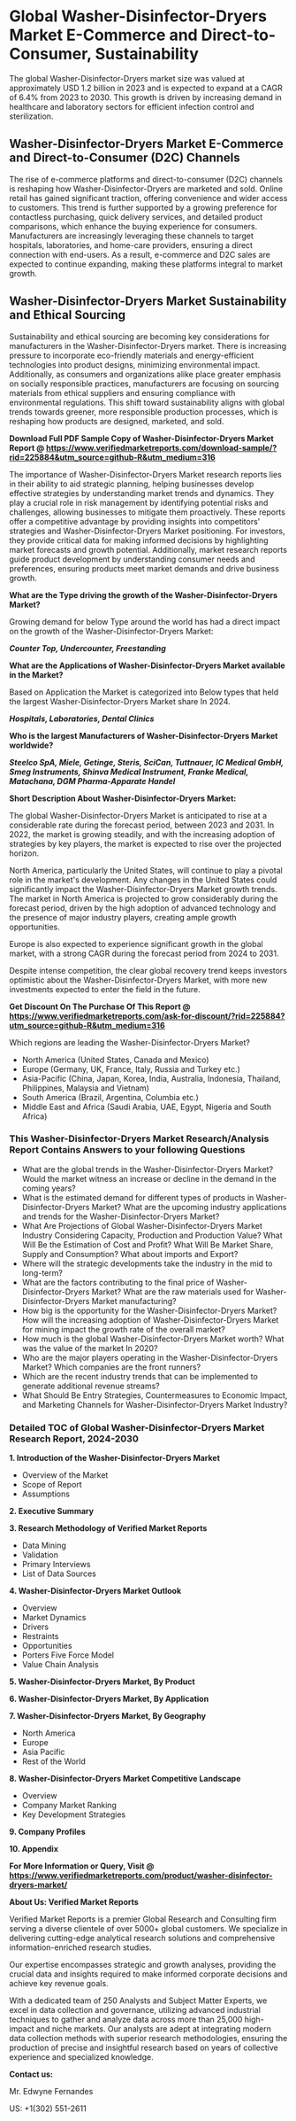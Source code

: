<h1>Global Washer-Disinfector-Dryers Market E-Commerce and Direct-to-Consumer, Sustainability</h1><p class=""><p>The global Washer-Disinfector-Dryers market size was valued at approximately USD 1.2 billion in 2023 and is expected to expand at a CAGR of 6.4% from 2023 to 2030. This growth is driven by increasing demand in healthcare and laboratory sectors for efficient infection control and sterilization.</p><h2>Washer-Disinfector-Dryers Market E-Commerce and Direct-to-Consumer (D2C) Channels</h2><p>The rise of e-commerce platforms and direct-to-consumer (D2C) channels is reshaping how Washer-Disinfector-Dryers are marketed and sold. Online retail has gained significant traction, offering convenience and wider access to customers. This trend is further supported by a growing preference for contactless purchasing, quick delivery services, and detailed product comparisons, which enhance the buying experience for consumers. Manufacturers are increasingly leveraging these channels to target hospitals, laboratories, and home-care providers, ensuring a direct connection with end-users. As a result, e-commerce and D2C sales are expected to continue expanding, making these platforms integral to market growth.</p><h2>Washer-Disinfector-Dryers Market Sustainability and Ethical Sourcing</h2><p>Sustainability and ethical sourcing are becoming key considerations for manufacturers in the Washer-Disinfector-Dryers market. There is increasing pressure to incorporate eco-friendly materials and energy-efficient technologies into product designs, minimizing environmental impact. Additionally, as consumers and organizations alike place greater emphasis on socially responsible practices, manufacturers are focusing on sourcing materials from ethical suppliers and ensuring compliance with environmental regulations. This shift toward sustainability aligns with global trends towards greener, more responsible production processes, which is reshaping how products are designed, marketed, and sold.</p></p><p class=""><strong>Download Full PDF Sample Copy of Washer-Disinfector-Dryers Market Report @ <a href="https://www.verifiedmarketreports.com/download-sample/?rid=225884&utm_source=github-R&utm_medium=316" target="_blank">https://www.verifiedmarketreports.com/download-sample/?rid=225884&utm_source=github-R&utm_medium=316</a></strong></p><p>The importance of&nbsp;Washer-Disinfector-Dryers Market research reports lies in their ability to aid strategic planning, helping businesses develop effective strategies by understanding market trends and dynamics. They play a crucial role in risk management by identifying potential risks and challenges, allowing businesses to mitigate them proactively. These reports offer a competitive advantage by providing insights into competitors' strategies and Washer-Disinfector-Dryers Market positioning. For investors, they provide critical data for making informed decisions by highlighting market forecasts and growth potential. Additionally, market research reports guide product development by understanding consumer needs and preferences, ensuring products meet market demands and drive business growth.</p><p><strong>What are the&nbsp;Type driving the growth of the Washer-Disinfector-Dryers Market?</strong></p><p id="" class="">Growing demand for below Type around the world has had a direct impact on the growth of the Washer-Disinfector-Dryers Market:</p><p class=""><em><strong>Counter Top, Undercounter, Freestanding</strong></em></p><p class=""><strong>What are the&nbsp;Applications&nbsp;of Washer-Disinfector-Dryers Market available in the Market?</strong></p><p id="" class="">Based on Application the Market is categorized into Below types that held the largest Washer-Disinfector-Dryers Market share In 2024.</p><p class=""><em><strong>Hospitals, Laboratories, Dental Clinics</strong></em></p><p class=""><strong>Who is the largest Manufacturers of Washer-Disinfector-Dryers Market worldwide?</strong></p><p><em><strong>Steelco SpA, Miele, Getinge, Steris, SciCan, Tuttnauer, IC Medical GmbH, Smeg Instruments, Shinva Medical Instrument, Franke Medical, Matachana, DGM Pharma-Apparate Handel</strong></em></p><p id="" class=""><strong>Short Description About Washer-Disinfector-Dryers Market:</strong></p><p>The global Washer-Disinfector-Dryers Market is anticipated to rise at a considerable rate during the forecast period, between 2023 and 2031. In 2022, the market is growing steadily, and with the increasing adoption of strategies by key players, the market is expected to rise over the projected horizon.</p><p>North America, particularly the United States, will continue to play a pivotal role in the market's development. Any changes in the United States could significantly impact the Washer-Disinfector-Dryers Market growth trends. The market in North America is projected to grow considerably during the forecast period, driven by the high adoption of advanced technology and the presence of major industry players, creating ample growth opportunities.</p><p>Europe is also expected to experience significant growth in the global market, with a strong CAGR during the forecast period from 2024 to 2031.</p><p>Despite intense competition, the clear global recovery trend keeps investors optimistic about the Washer-Disinfector-Dryers Market, with more new investments expected to enter the field in the future.</p><p id="" class=""><strong>Get Discount On The Purchase Of This Report @ <a href="https://www.verifiedmarketreports.com/ask-for-discount/?rid=225884?utm_source=github-R&utm_medium=316" target="_blank">https://www.verifiedmarketreports.com/ask-for-discount/?rid=225884?utm_source=github-R&utm_medium=316</a></strong></p><p class="">Which regions are leading the Washer-Disinfector-Dryers Market?</p><ul><li>North America (United States, Canada and Mexico)</li><li>Europe (Germany, UK, France, Italy, Russia and Turkey etc.)</li><li>Asia-Pacific (China, Japan, Korea, India, Australia, Indonesia, Thailand, Philippines, Malaysia and Vietnam)</li><li>South America (Brazil, Argentina, Columbia etc.)</li><li>Middle East and Africa (Saudi Arabia, UAE, Egypt, Nigeria and South Africa)</li></ul><h3 id="" class="">This Washer-Disinfector-Dryers Market Research/Analysis Report Contains Answers to your following Questions</h3><ul><li>What are the global trends in the Washer-Disinfector-Dryers Market? Would the market witness an increase or decline in the demand in the coming years?</li><li>What is the estimated demand for different types of products in Washer-Disinfector-Dryers Market? What are the upcoming industry applications and trends for the Washer-Disinfector-Dryers Market?</li><li>What Are Projections of Global Washer-Disinfector-Dryers Market Industry Considering Capacity, Production and Production Value? What Will Be the Estimation of Cost and Profit? What Will Be Market Share, Supply and Consumption? What about imports and Export?</li><li>Where will the strategic developments take the industry in the mid to long-term?</li><li>What are the factors contributing to the final price of Washer-Disinfector-Dryers Market? What are the raw materials used for Washer-Disinfector-Dryers Market manufacturing?</li><li>How big is the opportunity for the Washer-Disinfector-Dryers Market? How will the increasing adoption of Washer-Disinfector-Dryers Market for mining impact the growth rate of the overall market?</li><li>How much is the global Washer-Disinfector-Dryers Market worth? What was the value of the market In 2020?</li><li>Who are the major players operating in the Washer-Disinfector-Dryers Market? Which companies are the front runners?</li><li>Which are the recent industry trends that can be implemented to generate additional revenue streams?</li><li>What Should Be Entry Strategies, Countermeasures to Economic Impact, and Marketing Channels for Washer-Disinfector-Dryers Market Industry?</li></ul><h3 id="" class="">Detailed TOC of Global Washer-Disinfector-Dryers Market Research Report, 2024-2030</h3><p id="" class=""><strong>1. Introduction of the Washer-Disinfector-Dryers Market</strong></p><ul><li>Overview of the Market</li><li>Scope of Report</li><li>Assumptions</li></ul><p id="" class=""><strong>2. Executive Summary</strong></p><p id="" class=""><strong>3. Research Methodology of Verified Market Reports</strong></p><ul><li>Data Mining</li><li>Validation</li><li>Primary Interviews</li><li>List of Data Sources</li></ul><p id="" class=""><strong>4. Washer-Disinfector-Dryers Market Outlook</strong></p><ul><li>Overview</li><li>Market Dynamics</li><li>Drivers</li><li>Restraints</li><li>Opportunities</li><li>Porters Five Force Model</li><li>Value Chain Analysis</li></ul><p id="" class=""><strong>5. Washer-Disinfector-Dryers Market, By Product</strong></p><p id="" class=""><strong>6. Washer-Disinfector-Dryers Market, By Application</strong></p><p id="" class=""><strong>7. Washer-Disinfector-Dryers Market, By Geography</strong></p><ul><li>North America</li><li>Europe</li><li>Asia Pacific</li><li>Rest of the World</li></ul><p id="" class=""><strong>8. Washer-Disinfector-Dryers Market Competitive Landscape</strong></p><ul><li>Overview</li><li>Company Market Ranking</li><li>Key Development Strategies</li></ul><p id="" class=""><strong>9. Company Profiles</strong></p><p id="" class=""><strong>10. Appendix</strong></p><p id="" class=""><strong>For More Information or Query, Visit @ <a href="https://www.verifiedmarketreports.com/product/washer-disinfector-dryers-market/" target="_blank">https://www.verifiedmarketreports.com/product/washer-disinfector-dryers-market/</a></strong></p><p id="" class=""><strong>About Us: Verified Market Reports</strong></p><p id="" class="">Verified Market Reports is a premier Global Research and Consulting firm serving a diverse clientele of over 5000+ global customers. We specialize in delivering cutting-edge analytical research solutions and comprehensive information-enriched research studies.</p><p id="" class="">Our expertise encompasses strategic and growth analyses, providing the crucial data and insights required to make informed corporate decisions and achieve key revenue goals.</p><p id="" class="">With a dedicated team of 250 Analysts and Subject Matter Experts, we excel in data collection and governance, utilizing advanced industrial techniques to gather and analyze data across more than 25,000 high-impact and niche markets. Our analysts are adept at integrating modern data collection methods with superior research methodologies, ensuring the production of precise and insightful research based on years of collective experience and specialized knowledge.</p><p id="" class=""><strong>Contact us:</strong></p><p id="" class="">Mr. Edwyne Fernandes</p><p id="" class="">US: +1(302) 551-2611</p>
